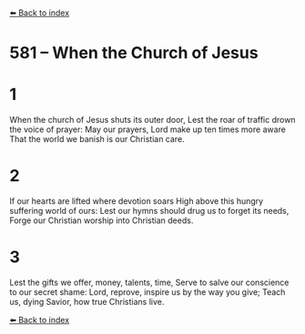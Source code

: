 [⬅️ Back to index](../README.md)

# 581 – When the Church of Jesus


# 1
When the church of Jesus shuts its outer door,
Lest the roar of traffic drown the voice of prayer:
May our prayers, Lord make up ten times more aware
That the world we banish is our Christian care.

# 2
If our hearts are lifted where devotion soars
High above this hungry suffering world of ours:
Lest our hymns should drug us to forget its needs,
Forge our Christian worship into Christian deeds.

# 3
Lest the gifts we offer, money, talents, time,
Serve to salve our conscience to our secret shame:
Lord, reprove, inspire us by the way you give;
Teach us, dying Savior, how true Christians live.

[⬅️ Back to index](../README.md)
